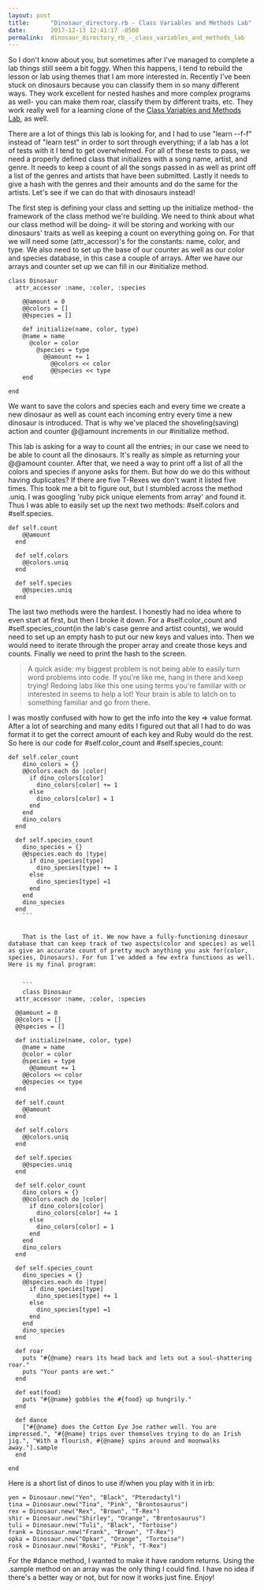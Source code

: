 ```yaml
---
layout: post
title:      "Dinosaur_directory.rb - Class Variables and Methods Lab"
date:       2017-12-13 12:41:17 -0500
permalink:  dinosaur_directory_rb_-_class_variables_and_methods_lab
---
```



So I don't know about you, but sometimes after I've managed to complete a lab things still seem a bit foggy. When this happens, I tend to rebuild the lesson or lab using themes that I am more interested in. Recently I've been stuck on dinosaurs because you can classify them in so many different ways. They work excellent for nested hashes and more complex programs as well- you can make them roar, classify them by different traits, etc. They work really well for a learning clone of the [Class Variables and Methods Lab](https://learn.co/tracks/full-stack-web-development-v3/object-oriented-ruby/class-variables-and-methods/class-variables-and-methods-lab?batch_id=306&track_id=28005), as well.

There are a lot of things this lab is looking for, and I had to use "learn --f-f" instead of "learn test" in order to sort through everything; if a lab has a lot of tests with it I tend to get overwhelmed. For all of these tests to pass, we need a properly defined class that initializes with a song name, artist, and genre. It needs to keep a count of all the songs passed in as well as print off a list of the genres and artists that have been submitted. Lastly it needs to give a hash with the genres and their amounts and do the same for the artists. Let's see if we can do that with dinosaurs instead!

The first step is defining your class and setting up the initialize method- the framework of the class method we're building. We need to think about what our class method will be doing- it will be storing and working with our dinosaurs' traits as well as keeping a count on everything going on. For that we will need some (attr_accessor)'s for the constants: name, color, and type. We also need to set up the base of our counter as well as our color and species database, in this case a couple of arrays. After we have our arrays and counter set up we can fill in our #initialize method.

```
class Dinosaur
  attr_accessor :name, :color, :species
	
	@@amount = 0
	@@colors = []
	@@species = []
	
	def initialize(name, color, type)
    @name = name
	  @color = color
		@species = type
		  @@amount += 1
			@@colors << color
			@@species << type
	end
	
end
```

We want to save the colors and species each and every time we create a new dinosaur as well as count each incoming entry every time a new dinosaur is introduced. That is why we've placed the shoveling(saving) action and counter @@amount increments in our #initialize method.

This lab is asking for a way to count all the entries; in our case we need to be able to count all the dinosaurs. It's really as simple as returning your @@amount counter. After that, we need a way to print off a list of all the colors and species if anyone asks for them. But how do we do this without having duplicates? If there are five T-Rexes we don't want it listed five times. This took me a bit to figure out, but I stumbled across the method .uniq. I was googling 'ruby pick unique elements from array' and found it. Thus I was able to easily set up the next two methods: #self.colors and #self.species.

```
def self.count
    @@amount
  end

  def self.colors
    @@colors.uniq
  end

  def self.species
    @@species.uniq
  end
```

The last two methods were the hardest. I honestly had no idea where to even start at first, but then I broke it down. For a #self.color_count and #self.species_count(in the lab's case genre and artist counts), we would need to set up an empty hash to put our new keys and values into. Then we would need to iterate through the proper array and create those keys and counts. Finally we need to print the hash to the screen. 

> A quick aside: my biggest problem is not being able to easily turn word problems into code. If you're like me, hang in there and keep trying! Redoing labs like this one using terms you're familiar with or interested in seems to help a lot! Your brain is able to latch on to something familiar and go from there.

I was mostly confused with how to get the info into the key => value format. After a lot of searching and many edits I figured out that all I had to do was format it to get the correct amount of each key and Ruby would do the rest. So here is our code for #self.color_count and #self.species_count:

```
def self.color_count
    dino_colors = {}
    @@colors.each do |color|
      if dino_colors[color]
        dino_colors[color] += 1
      else
        dino_colors[color] = 1
      end
    end
    dino_colors
  end

  def self.species_count
    dino_species = {}
    @@species.each do |type|
      if dino_species[type]
        dino_species[type] += 1
      else
        dino_species[type] =1
      end
    end
    dino_species
  end
	```
	
	
	That is the last of it. We now have a fully-functioning dinosaur database that can keep track of two aspects(color and species) as well as give an accurate count of pretty much anything you ask for(color, species, Dinosaurs). For fun I've added a few extra functions as well. Here is my final program:
	
	
	```
	class Dinosaur
  attr_accessor :name, :color, :species

  @@amount = 0
  @@colors = []
  @@species = []

  def initialize(name, color, type)
    @name = name
    @color = color
    @species = type
      @@amount += 1
    @@colors << color
    @@species << type
  end

  def self.count
    @@amount
  end

  def self.colors
    @@colors.uniq
  end

  def self.species
    @@species.uniq
  end

  def self.color_count
    dino_colors = {}
    @@colors.each do |color|
      if dino_colors[color]
        dino_colors[color] += 1
      else
        dino_colors[color] = 1
      end
    end
    dino_colors
  end

  def self.species_count
    dino_species = {}
    @@species.each do |type|
      if dino_species[type]
        dino_species[type] += 1
      else
        dino_species[type] =1
      end
    end
    dino_species
  end

  def roar
    puts "#{@name} rears its head back and lets out a soul-shattering roar."
    puts "Your pants are wet."
  end

  def eat(food)
    puts "#{@name} gobbles the #{food} up hungrily."
  end

  def dance
    ["#{@name} does the Cotton Eye Joe rather well. You are impressed.", "#{@name} trips over themselves trying to do an Irish jig.", "With a flourish, #{@name} spins around and moonwalks away."].sample
  end

end
```

Here is a short list of dinos to use if/when you play with it in irb:

```
yen = Dinosaur.new("Yen", "Black", "Pterodactyl")
tina = Dinosaur.new("Tina", "Pink", "Brontosaurus")
rex = Dinosaur.new("Rex", "Brown", "T-Rex")
shir = Dinosaur.new("Shirley", "Orange", "Brontosaurus")
tuli = Dinosaur.new("Tuli", "Black", "Tortoise")
frank = Dinosaur.new("Frank", "Brown", "T-Rex")
opka = Dinosaur.new("Opkar", "Orange", "Tortoise")
rosk = Dinosaur.new("Roski", "Pink", "T-Rex")
```

For the #dance method, I wanted to make it have random returns. Using the .sample method on an array was the only thing I could find. I have no idea if there's a better way or not, but for now it works just fine. Enjoy!
